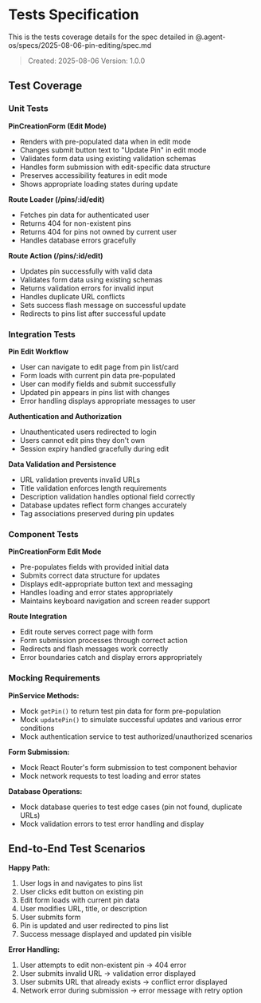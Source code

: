 # Tests Specification

This is the tests coverage details for the spec detailed in @.agent-os/specs/2025-08-06-pin-editing/spec.md

> Created: 2025-08-06
> Version: 1.0.0

## Test Coverage

### Unit Tests

**PinCreationForm (Edit Mode)**
- Renders with pre-populated data when in edit mode
- Changes submit button text to "Update Pin" in edit mode
- Validates form data using existing validation schemas
- Handles form submission with edit-specific data structure
- Preserves accessibility features in edit mode
- Shows appropriate loading states during update

**Route Loader (/pins/:id/edit)**
- Fetches pin data for authenticated user
- Returns 404 for non-existent pins
- Returns 404 for pins not owned by current user
- Handles database errors gracefully

**Route Action (/pins/:id/edit)**
- Updates pin successfully with valid data
- Validates form data using existing schemas
- Returns validation errors for invalid input
- Handles duplicate URL conflicts
- Sets success flash message on successful update
- Redirects to pins list after successful update

### Integration Tests

**Pin Edit Workflow**
- User can navigate to edit page from pin list/card
- Form loads with current pin data pre-populated
- User can modify fields and submit successfully
- Updated pin appears in pins list with changes
- Error handling displays appropriate messages to user

**Authentication and Authorization**
- Unauthenticated users redirected to login
- Users cannot edit pins they don't own
- Session expiry handled gracefully during edit

**Data Validation and Persistence**
- URL validation prevents invalid URLs
- Title validation enforces length requirements
- Description validation handles optional field correctly
- Database updates reflect form changes accurately
- Tag associations preserved during pin updates

### Component Tests

**PinCreationForm Edit Mode**
- Pre-populates fields with provided initial data
- Submits correct data structure for updates
- Displays edit-appropriate button text and messaging
- Handles loading and error states appropriately
- Maintains keyboard navigation and screen reader support

**Route Integration**
- Edit route serves correct page with form
- Form submission processes through correct action
- Redirects and flash messages work correctly
- Error boundaries catch and display errors appropriately

### Mocking Requirements

**PinService Methods:**
- Mock `getPin()` to return test pin data for form pre-population
- Mock `updatePin()` to simulate successful updates and various error conditions
- Mock authentication service to test authorized/unauthorized scenarios

**Form Submission:**
- Mock React Router's form submission to test component behavior
- Mock network requests to test loading and error states

**Database Operations:**
- Mock database queries to test edge cases (pin not found, duplicate URLs)
- Mock validation errors to test error handling and display

## End-to-End Test Scenarios

**Happy Path:**
1. User logs in and navigates to pins list
2. User clicks edit button on existing pin
3. Edit form loads with current pin data
4. User modifies URL, title, or description
5. User submits form
6. Pin is updated and user redirected to pins list
7. Success message displayed and updated pin visible

**Error Handling:**
1. User attempts to edit non-existent pin → 404 error
2. User submits invalid URL → validation error displayed
3. User submits URL that already exists → conflict error displayed
4. Network error during submission → error message with retry option